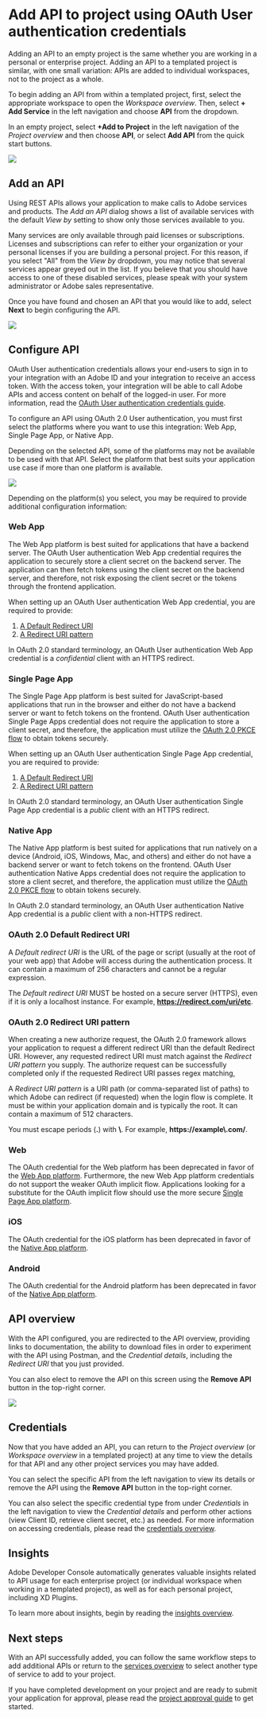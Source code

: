 # Add API to project using OAuth User authentication credentials

Adding an API to an empty project is the same whether you are working in a personal or enterprise project. Adding an API to a templated project is similar, with one small variation: APIs are added to individual workspaces, not to the project as a whole.

To begin adding an API from within a templated project, first, select the appropriate workspace to open the *Workspace overview*. Then, select **+ Add Service** in the left navigation and choose **API** from the dropdown. 

In an empty project, select **+Add to Project** in the left navigation of the *Project overview* and then choose **API**, or select **Add API** from the quick start buttons.

![](../../images/services-add-to-project.png)

## Add an API

Using REST APIs allows your application to make calls to Adobe services and products. The *Add an API* dialog shows a list of available services with the default *View by* setting to show only those services available to you.

<InlineAlert slots="text"/>

Many services are only available through paid licenses or subscriptions. Licenses and subscriptions can refer to either your organization or your personal licenses if you are building a personal project. For this reason, if you select "All" from the *View by* dropdown, you may notice that several services appear greyed out in the list. If you believe that you should have access to one of these disabled services, please speak with your system administrator or Adobe sales representative.

Once you have found and chosen an API that you would like to add, select **Next** to begin configuring the API.

![](../../images/services-api-oauth-select.png)

## Configure API

OAuth User authentication credentials allows your end-users to sign in to your integration with an Adobe ID and your integration to receive an access token. With the access token, your integration will be able to call Adobe APIs and access content on behalf of the logged-in user. For more information, read the [OAuth User authentication credentials guide](../authentication/UserAuthentication/index.md).

To configure an API using OAuth 2.0 User authentication, you must first select the platforms where you want to use this integration: Web App, Single Page App, or Native App. 

<InlineAlert slots="text"/>

Depending on the selected API, some of the platforms may not be available to be used with that API. Select the platform that best suits your application use case if more than one platform is available.

![](../../images/services-api-oauth-configure.png)

Depending on the platform(s) you select, you may be required to provide additional configuration information:

### Web App

The Web App platform is best suited for applications that have a backend server. The OAuth User authentication Web App credential requires the application to securely store a client secret on the backend server. The application can then fetch tokens using the client secret on the backend server, and therefore, not risk exposing the client secret or the tokens through the frontend application.

When setting up an OAuth User authentication Web App credential, you are required to provide:
1. [A Default Redirect URI](#oauth-20-default-redirect-uri) 
2. [A Redirect URI pattern](#oauth-20-redirect-uri-pattern)

<InlineAlert slots="text"/>

In OAuth 2.0 standard terminology, an OAuth User authentication Web App credential is a *confidential* client with an HTTPS redirect.

### Single Page App

The Single Page App platform is best suited for JavaScript-based applications that run in the browser and either do not have a backend server or want to fetch tokens on the frontend. OAuth User authentication Single Page Apps credential does not require the application to store a client secret, and therefore, the application must utilize the [OAuth 2.0 PKCE flow](https://oauth.net/2/pkce/) to obtain tokens securely.


When setting up an OAuth User authentication Single Page App credential, you are required to provide:
1. [A Default Redirect URI](#oauth-20-default-redirect-uri) 
2. [A Redirect URI pattern](#oauth-20-redirect-uri-pattern)

<InlineAlert slots="text"/>

In OAuth 2.0 standard terminology, an OAuth User authentication Single Page App credential is a *public* client with an HTTPS redirect.


### Native App

The Native App platform is best suited for applications that run natively on a device (Android, iOS, Windows, Mac, and others) and either do not have a backend server or want to fetch tokens on the frontend. OAuth User authentication Native Apps credential does not require the application to store a client secret, and therefore, the application must utilize the [OAuth 2.0 PKCE flow](https://oauth.net/2/pkce/) to obtain tokens securely.

<InlineAlert slots="text"/>

In OAuth 2.0 standard terminology, an OAuth User authentication Native App credential is a *public* client with a non-HTTPS redirect.

### OAuth 2.0 Default Redirect URI

A *Default redirect URI* is the URL of the page or script (usually at the root of your web app) that Adobe will access during the authentication process. It can contain a maximum of 256 characters and cannot be a regular expression.

<InlineAlert slots="text"/>

The *Default redirect URI* MUST be hosted on a secure server (HTTPS), even if it is only a localhost instance. For example, **https://redirect.com/uri/etc**. 

### OAuth 2.0 Redirect URI pattern

When creating a new authorize request, the OAuth 2.0 framework allows your application to request a different redirect URI than the default Redirect URI. However, any requested redirect URI must match against the *Redirect URI pattern* you supply. The authorize request can be successfully completed only if the requested Redirect URI passes regex matching, 

A *Redirect URI pattern* is a URI path (or comma-separated list of paths) to which Adobe can redirect (if requested) when the login flow is complete. It must be within your application domain and is typically the root. It can contain a maximum of 512 characters.

<InlineAlert slots="text"/>
  
You must escape periods (**.**) with **\\**. For example, **https://example\\.com/**.

### Web

The OAuth credential for the Web platform has been deprecated in favor of the [Web App platform](#web-app). Furthermore, the new Web App platform credentials do not support the weaker OAuth implicit flow. Applications looking for a substitute for the OAuth implicit flow should use the more secure [Single Page App platform](#single-page-app).

### iOS

The OAuth credential for the iOS platform has been deprecated in favor of the [Native App platform](#native-app).
### Android

The OAuth credential for the Android platform has been deprecated in favor of the [Native App platform](#native-app).


## API overview

With the API configured, you are redirected to the API overview, providing links to documentation, the ability to download files in order to experiment with the API using Postman, and the *Credential details*, including the *Redirect URI* that you just provided.

You can also elect to remove the API on this screen using the **Remove API** button in the top-right corner.

![](../../images/services-api-oauth-added.png)

## Credentials

Now that you have added an API, you can return to the *Project overview* (or *Workspace overview* in a templated project) at any time to view the details for that API and any other project services you may have added. 

You can select the specific API from the left navigation to view its details or remove the API using the **Remove API** button in the top-right corner.

You can also select the specific credential type from under *Credentials* in the left navigation to view the *Credential details* and perform other actions (view Client ID, retrieve client secret, etc.) as needed. For more information on accessing credentials, please read the [credentials overview](../credentials.md).

## Insights

Adobe Developer Console automatically generates valuable insights related to API usage for each enterprise project (or individual workspace when working in a templated project), as well as for each personal project, including XD Plugins.

To learn more about insights, begin by reading the [insights overview](../insights.md).

## Next steps

With an API successfully added, you can follow the same workflow steps to add additional APIs or return to the [services overview](../services/index.md) to select another type of service to add to your project.

If you have completed development on your project and are ready to submit your application for approval, please read the [project approval guide](../projects/approval.md) to get started.



